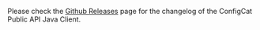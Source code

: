 Please check the [Github Releases](https://github.com/configcat/configcat-publicapi-java-client/releases) page for the changelog of the ConfigCat Public API Java Client.